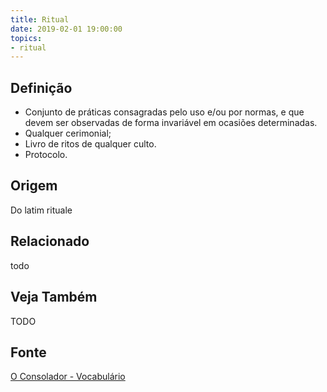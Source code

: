 ```yaml
---
title: Ritual
date: 2019-02-01 19:00:00
topics:
- ritual
---
```


## Definição
* Conjunto de práticas consagradas pelo uso e/ou por normas, e que devem ser
  observadas de forma invariável em ocasiões determinadas. 
* Qualquer cerimonial;
* Livro de ritos de qualquer culto.  
* Protocolo.

## Origem
Do latim rituale

## Relacionado
todo

## Veja Também
TODO

## Fonte
[O Consolador - Vocabulário](http://www.oconsolador.com.br/linkfixo/vocabulario/principal.html)
